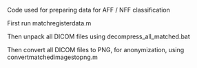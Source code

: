 Code used for preparing data for AFF / NFF classification

First run matchregisterdata.m

Then unpack all DICOM files using  decompress_all_matched.bat

Then convert all DICOM files to PNG, for anonymization, using convertmatchedimagestopng.m
